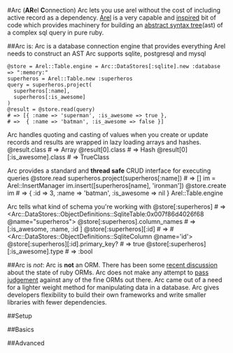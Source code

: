 #Arc (**AR**el **C**onnection)
Arc lets you use arel without the cost of including active record as a dependency.
[Arel][1] is a very capable and [inspired][2] bit of code which provides machinery for building an [abstract syntax tree][2](ast) of a complex sql query in pure ruby.

##Arc is:
Arc is a database connection engine that provides everything Arel needs to construct an AST
Arc supports sqlite, postgresql and mysql

    @store = Arel::Table.engine = Arc::DataStores[:sqlite].new :database => ":memory:"
    superheros = Arel::Table.new :superheros
    query = superheros.project(
      superheros[:name],
      superheros[:is_awesome]
    )
    @result = @store.read(query)
    # => [{ :name => 'superman', :is_awesome => true },
    # =>  { :name => 'batman', :is_awesome => false }]

Arc handles quoting and casting of values when you create or update records and results are wrapped in lazy loading arrays and hashes.
    @result.class
    # => Array
    @result[0].class
    # => Hash
    @result[0][:is_awesome].class
    # => TrueClass

Arc provides a standard and **thread safe** CRUD interface for executing queries
    @store.read superheros.project(superheros[:name])
    # => [<superhero names here>]
    im = Arel::InsertManager
    im.insert([superheros[name], 'ironman'])
    @store.create im
    # => { :id => 3, :name => 'batman', :is_awesome => nil }
    Arel::Table.engine
  
Arc tells what kind of schema you're working with
    @store[:superheros]
    # => <Arc::DataStores::ObjectDefinitions::SqliteTable:0x007f86d4026f68 @name="superheros">
    @store[:superheros].column_names
    # => [:is_awesome, :name, :id ]
    @store[:superheros][:id]
    # => #<Arc::DataStores::ObjectDefinitions::SqliteColumn @name='id'>
    @store[:superheros][:id].primary_key?
    # => true
    @store[:superheros][:is_awesome].type
    # => :bool
  
##Arc is *not*:
Arc is **not** an ORM.
There has been some [recent discussion][4] about the state of ruby ORMs.  Arc does not make any attempt to [pass judgement][5] against any of the fine ORMs out there.  Arc came out of a need for a lighter weight method for manipulating data in a database.  Arc gives developers flexibility to build their own frameworks and write smaller libraries with fewer dependencies.

##Setup

##Basics

##Advanced

[1]: http://github.com/rails/arel
[2]: http://twitter.com/#!/jacobsimeon/status/97183215013466113
[3]: http://en.wikipedia.org/wiki/Abstract_syntax_tree
[4]: http://solnic.eu/2011/11/29/the-state-of-ruby-orm.html
[5]: https://github.com/garybernhardt/base